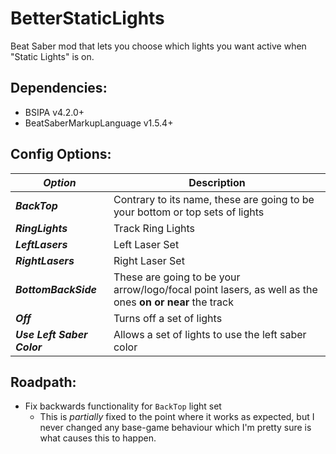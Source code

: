 # BetterStaticLights
Beat Saber mod that lets you choose which lights you want active when "Static Lights" is on.

## Dependencies:
- BSIPA v4.2.0+
- BeatSaberMarkupLanguage v1.5.4+

## Config Options:

**_Option_** | Description
-- | --
**_BackTop_** | Contrary to its name, these are going to be your bottom or top sets of lights
**_RingLights_** | Track Ring Lights
**_LeftLasers_** | Left Laser Set
**_RightLasers_** | Right Laser Set
**_BottomBackSide_** | These are going to be your arrow/logo/focal point lasers, as well as the ones **on or near** the track
**_Off_** | Turns off a set of lights
**_Use Left Saber Color_** | Allows a set of lights to use the left saber color

## Roadpath:
- Fix backwards functionality for `BackTop` light set
  - This is *partially* fixed to the point where it works as expected, but I never changed any base-game behaviour which I'm pretty sure is what causes this to happen.
